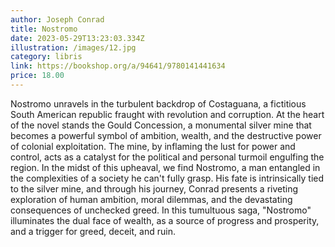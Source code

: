 ```yaml
---
author: Joseph Conrad
title: Nostromo
date: 2023-05-29T13:23:03.334Z
illustration: /images/12.jpg
category: libris
link: https://bookshop.org/a/94641/9780141441634
price: 18.00
---
```

Nostromo unravels in the turbulent backdrop of Costaguana, a fictitious South American republic fraught with revolution and corruption. At the heart of the novel stands the Gould Concession, a monumental silver mine that becomes a powerful symbol of ambition, wealth, and the destructive power of colonial exploitation. The mine, by inflaming the lust for power and control, acts as a catalyst for the political and personal turmoil engulfing the region. In the midst of this upheaval, we find Nostromo, a man entangled in the complexities of a society he can't fully grasp. His fate is intrinsically tied to the silver mine, and through his journey, Conrad presents a riveting exploration of human ambition, moral dilemmas, and the devastating consequences of unchecked greed. In this tumultuous saga, "Nostromo" illuminates the dual face of wealth, as a source of progress and prosperity, and a trigger for greed, deceit, and ruin.
